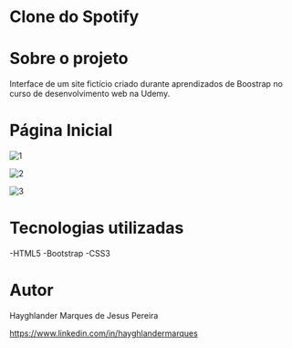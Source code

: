 # Clone do Spotify

# Sobre o projeto

Interface de um site fictício criado durante aprendizados de Boostrap no curso de desenvolvimento web na Udemy.

# Página Inicial

![1](https://github.com/Hayghlander/Finans/assets/113555075/9182b30d-9bc1-4b6d-b194-562ffa0d7b69)

![2](https://github.com/Hayghlander/Finans/assets/113555075/c628285b-8353-48db-9ac8-5bf05761385d)

![3](https://github.com/Hayghlander/Finans/assets/113555075/8d7d35ac-1463-4d47-bc50-8a5d4c59cda0)

# Tecnologias utilizadas

-HTML5
-Bootstrap
-CSS3

# Autor

Hayghlander Marques de Jesus Pereira

https://www.linkedin.com/in/hayghlandermarques
